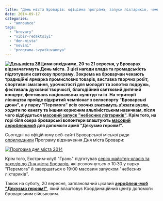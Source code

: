 ```yaml
---
title: "День міста Броварів: офіційна програма, запуск ліхтариків, чемпіонат з велоспорту"
date: 2014-09-17
categories: 
  - "announce"
tags: 
  - "brovary"
  - "vibir-redaktsiyi"
  - "den-mista"
  - "novini"
  - "programa-svyatkuvannya"
---
```


**[![День міста 38](https://mpz.brovary.org/wp-content/uploads/2013/09/Den-mista-38.jpg)](https://mpz.brovary.org/wp-content/uploads/2013/09/Den-mista-38.jpg)Цими вихідними, 20 та 21 вересня, у Броварах відзначатимуть День міста. З цієї нагоди влада та громадськість підготували святкову програму. Зокрема на броварчан чекають традиційні ярмарка промислових товарів, виставка творчих робіт, спортивні змагання, урочистості для молодят та золотих подружь, фестиваль духовної творчості, благодійний святковий дитячий концерт, фестиваль національних культур та ін. На території лісництва пройде відкритий чемпіонат з велоспорту "Броварські дюни", а у парку "Перемога" всіх охочих [вчитимуть в'язати вузли](https://mpz.brovary.org/na-den-mista-brovarchan-vchitimut-v-yazati-vuzli-hoditi-po-kanatu-ta-zapuskatimut-nebesni-lihtariki/), ходити по канату та іншим корисним альпіністським навичкам, після чого відбудеться [масовий запуск "небесних ліхтариків"](https://mpz.brovary.org/na-den-mista-brovarchan-vchitimut-v-yazati-vuzli-hoditi-po-kanatu-ta-zapuskatimut-nebesni-lihtariki/). Крім того, на горі біля озера броварські волонтери влаштують [масовий аерофлешмоб](https://mpz.brovary.org/brovarski-volonteri-provedut-aerofleshmob-na-pidtrimku-armiyi-dyakuyemo-geroyam/) для допомоги армії "Дякуємо героям!".**

Сьогодні на офіційному веб-сайті Броварської міської ради [оприлюднили](http://docs.pravo-znaty.org.ua/p13525/17.09.2014) Програму відзначення Дня міста Бровари:

[![Програма дня міста 2014](https://mpz.brovary.org/wp-content/uploads/2014/09/Programa-dnya-mista-2014.jpg)](https://mpz.brovary.org/wp-content/uploads/2014/09/Programa-dnya-mista-2014.jpg)

Крім того, Екстрим-клуб "Грань" підготував [серію майстер-класів та заходів до Дня міста Броварів](https://mpz.brovary.org/na-den-mista-brovarchan-vchitimut-v-yazati-vuzli-hoditi-po-kanatu-ta-zapuskatimut-nebesni-lihtariki/), які розпочнуться о 10:30 у парку "Перемога" й завершаться о 19:00 масовим запуском "небесних ліхтариків".

Також на суботу, 20 вересня, запланований цікавий [**аерофлеш-моб "Дякуємо героям!"**](https://mpz.brovary.org/brovarski-volonteri-provedut-aerofleshmob-na-pidtrimku-armiyi-dyakuyemo-geroyam/), який влаштовує Координаційний центр допомоги броварським військовим.
